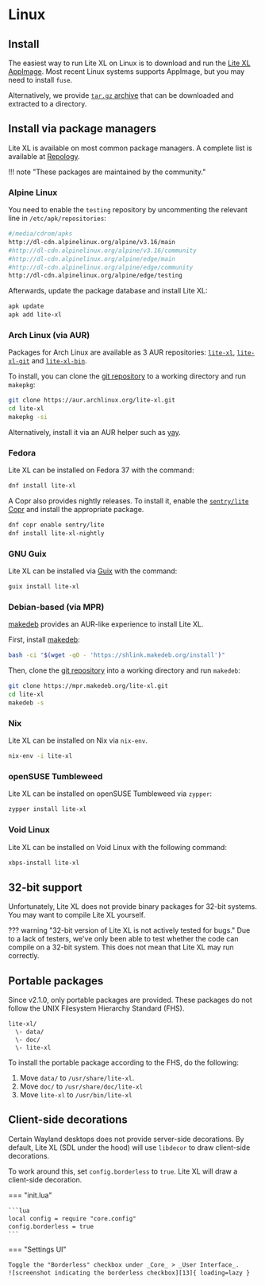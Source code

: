 # Linux

## Install

The easiest way to run Lite XL on Linux is to download and run the [Lite XL AppImage][1].
Most recent Linux systems supports AppImage, but you may need to install `fuse`.

Alternatively, we provide [`tar.gz` archive][2] that can be downloaded and extracted
to a directory.

## Install via package managers

Lite XL is available on most common package managers.
A complete list is available at [Repology][3].

!!! note "These packages are maintained by the community."

### Alpine Linux

You need to enable the `testing` repository by uncommenting the relevant line in `/etc/apk/repositories`:

```sh
#/media/cdrom/apks
http://dl-cdn.alpinelinux.org/alpine/v3.16/main
#http://dl-cdn.alpinelinux.org/alpine/v3.16/community
#http://dl-cdn.alpinelinux.org/alpine/edge/main
#http://dl-cdn.alpinelinux.org/alpine/edge/community
http://dl-cdn.alpinelinux.org/alpine/edge/testing
```

Afterwards, update the package database and install Lite XL:

```sh
apk update
apk add lite-xl
```

### Arch Linux (via AUR)

Packages for Arch Linux are available as 3 AUR repositories: [`lite-xl`][4], [`lite-xl-git`][5] and [`lite-xl-bin`][6].

To install, you can clone the [git repository][7] to a working directory and run `makepkg`:

```sh
git clone https://aur.archlinux.org/lite-xl.git
cd lite-xl
makepkg -si
```

Alternatively, install it via an AUR helper such as [yay][8].

### Fedora

Lite XL can be installed on Fedora 37 with the command:

```sh
dnf install lite-xl
```

A Copr also provides nightly releases.
To install it, enable the [`sentry/lite` Copr][9] and install the appropriate package.

```sh
dnf copr enable sentry/lite
dnf install lite-xl-nightly
```

### GNU Guix

Lite XL can be installed via [Guix][10] with the command:

```sh
guix install lite-xl
```

### Debian-based (via MPR)

[makedeb][11] provides an AUR-like experience to install Lite XL.

First, install [makedeb][11]:

```sh
bash -ci "$(wget -qO - 'https://shlink.makedeb.org/install')"
```

Then, clone the [git repository][12] into a working directory and run `makedeb`:

```sh
git clone https://mpr.makedeb.org/lite-xl.git
cd lite-xl
makedeb -s
```

### Nix

Lite XL can be installed on Nix via `nix-env`.

```sh
nix-env -i lite-xl
```

### openSUSE Tumbleweed

Lite XL can be installed on openSUSE Tumbleweed via `zypper`:

```sh
zypper install lite-xl
```

### Void Linux

Lite XL can be installed on Void Linux with the following command:

```sh
xbps-install lite-xl
```

## 32-bit support

Unfortunately, Lite XL does not provide binary packages for 32-bit systems.
You may want to compile Lite XL yourself.

??? warning "32-bit version of Lite XL is not actively tested for bugs."
    Due to a lack of testers, we've only been able to test whether the code
    can compile on a 32-bit system.
    This does not mean that Lite XL may run correctly.

## Portable packages

Since v2.1.0, only portable packages are provided.
These packages do not follow the UNIX Filesystem Hierarchy Standard (FHS).

```
lite-xl/
  \- data/
  \- doc/
  \- lite-xl
```

To install the portable package according to the FHS, do the following:

1. Move `data/` to `/usr/share/lite-xl`.
2. Move `doc/` to `/usr/share/doc/lite-xl`
3. Move `lite-xl` to `/usr/bin/lite-xl`

## Client-side decorations

Certain Wayland desktops does not provide server-side decorations.
By default, Lite XL (SDL under the hood) will use `libdecor` to draw client-side decorations.

To work around this, set `config.borderless` to `true`.
Lite XL will draw a client-side decoration.

=== "init.lua"

    ```lua
    local config = require "core.config"
    config.borderless = true
    ```

=== "Settings UI"

    Toggle the "Borderless" checkbox under _Core_ > _User Interface_.
    ![screenshot indicating the borderless checkbox][13]{ loading=lazy }



[1]: https://github.com/lite-xl/lite-xl/releases/download/v2.1.1/LiteXL-v2.1.1-addons-x86_64.AppImage
[2]: https://github.com/lite-xl/lite-xl/releases/download/v2.1.1/lite-xl-v2.1.1-addons-linux-x86_64-portable.tar.gz
[3]: https://repology.org/project/lite-xl/versions
[4]: https://aur.archlinux.org/packages/lite-xl
[5]: https://aur.archlinux.org/packages/lite-xl-git
[6]: https://aur.archlinux.org/packages/lite-xl-bin
[7]: https://aur.archlinux.org/lite-xl.git
[8]: https://github.com/Jguer/yay
[9]: https://copr.fedorainfracloud.org/coprs/sentry/lite/
[10]: https://packages.guix.gnu.org/packages/lite-xl/
[11]: https://www.makedeb.org/
[12]: https://mpr.makedeb.org/lite-xl.git
[13]: ../assets/settings/borderless.png